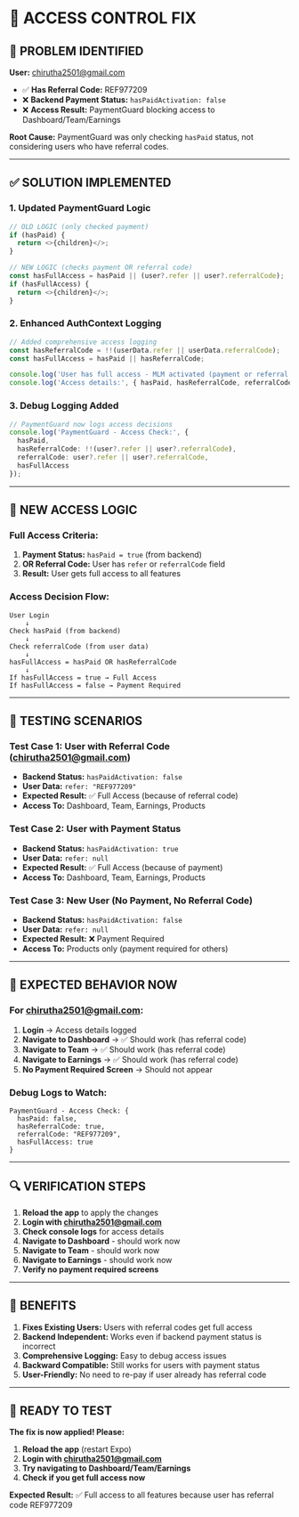 # 🔧 **ACCESS CONTROL FIX**

## **🚨 PROBLEM IDENTIFIED**

**User:** chirutha2501@gmail.com
- ✅ **Has Referral Code:** REF977209
- ❌ **Backend Payment Status:** `hasPaidActivation: false`
- ❌ **Access Result:** PaymentGuard blocking access to Dashboard/Team/Earnings

**Root Cause:** PaymentGuard was only checking `hasPaid` status, not considering users who have referral codes.

---

## **✅ SOLUTION IMPLEMENTED**

### **1. Updated PaymentGuard Logic**
```typescript
// OLD LOGIC (only checked payment)
if (hasPaid) {
  return <>{children}</>;
}

// NEW LOGIC (checks payment OR referral code)
const hasFullAccess = hasPaid || (user?.refer || user?.referralCode);
if (hasFullAccess) {
  return <>{children}</>;
}
```

### **2. Enhanced AuthContext Logging**
```typescript
// Added comprehensive access logging
const hasReferralCode = !!(userData.refer || userData.referralCode);
const hasFullAccess = hasPaid || hasReferralCode;

console.log('User has full access - MLM activated (payment or referral code)');
console.log('Access details:', { hasPaid, hasReferralCode, referralCode: userData.refer || userData.referralCode });
```

### **3. Debug Logging Added**
```typescript
// PaymentGuard now logs access decisions
console.log('PaymentGuard - Access Check:', {
  hasPaid,
  hasReferralCode: !!(user?.refer || user?.referralCode),
  referralCode: user?.refer || user?.referralCode,
  hasFullAccess
});
```

---

## **🎯 NEW ACCESS LOGIC**

### **Full Access Criteria:**
1. **Payment Status:** `hasPaid = true` (from backend)
2. **OR Referral Code:** User has `refer` or `referralCode` field
3. **Result:** User gets full access to all features

### **Access Decision Flow:**
```
User Login
    ↓
Check hasPaid (from backend)
    ↓
Check referralCode (from user data)
    ↓
hasFullAccess = hasPaid OR hasReferralCode
    ↓
If hasFullAccess = true → Full Access
If hasFullAccess = false → Payment Required
```

---

## **🧪 TESTING SCENARIOS**

### **Test Case 1: User with Referral Code (chirutha2501@gmail.com)**
- **Backend Status:** `hasPaidActivation: false`
- **User Data:** `refer: "REF977209"`
- **Expected Result:** ✅ Full Access (because of referral code)
- **Access To:** Dashboard, Team, Earnings, Products

### **Test Case 2: User with Payment Status**
- **Backend Status:** `hasPaidActivation: true`
- **User Data:** `refer: null`
- **Expected Result:** ✅ Full Access (because of payment)
- **Access To:** Dashboard, Team, Earnings, Products

### **Test Case 3: New User (No Payment, No Referral Code)**
- **Backend Status:** `hasPaidActivation: false`
- **User Data:** `refer: null`
- **Expected Result:** ❌ Payment Required
- **Access To:** Products only (payment required for others)

---

## **📱 EXPECTED BEHAVIOR NOW**

### **For chirutha2501@gmail.com:**
1. **Login** → Access details logged
2. **Navigate to Dashboard** → ✅ Should work (has referral code)
3. **Navigate to Team** → ✅ Should work (has referral code)
4. **Navigate to Earnings** → ✅ Should work (has referral code)
5. **No Payment Required Screen** → Should not appear

### **Debug Logs to Watch:**
```
PaymentGuard - Access Check: {
  hasPaid: false,
  hasReferralCode: true,
  referralCode: "REF977209",
  hasFullAccess: true
}
```

---

## **🔍 VERIFICATION STEPS**

1. **Reload the app** to apply the changes
2. **Login with chirutha2501@gmail.com**
3. **Check console logs** for access details
4. **Navigate to Dashboard** - should work now
5. **Navigate to Team** - should work now
6. **Navigate to Earnings** - should work now
7. **Verify no payment required screens**

---

## **🎉 BENEFITS**

1. **Fixes Existing Users:** Users with referral codes get full access
2. **Backend Independent:** Works even if backend payment status is incorrect
3. **Comprehensive Logging:** Easy to debug access issues
4. **Backward Compatible:** Still works for users with payment status
5. **User-Friendly:** No need to re-pay if user already has referral code

---

## **🚀 READY TO TEST**

**The fix is now applied! Please:**

1. **Reload the app** (restart Expo)
2. **Login with chirutha2501@gmail.com**
3. **Try navigating to Dashboard/Team/Earnings**
4. **Check if you get full access now**

**Expected Result:** ✅ Full access to all features because user has referral code REF977209
